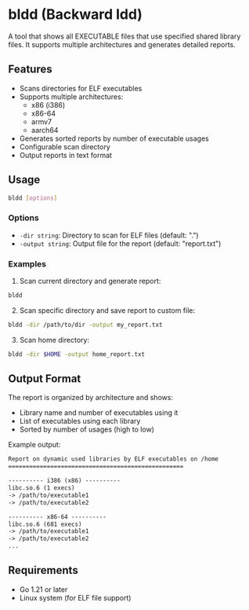 # bldd (Backward ldd)

A tool that shows all EXECUTABLE files that use specified shared library files. It supports multiple architectures and generates detailed reports.

## Features

- Scans directories for ELF executables
- Supports multiple architectures:
  - x86 (i386)
  - x86-64
  - armv7
  - aarch64
- Generates sorted reports by number of executable usages
- Configurable scan directory
- Output reports in text format

## Usage

```bash
bldd [options]
```

### Options

- `-dir string`: Directory to scan for ELF files (default: ".")
- `-output string`: Output file for the report (default: "report.txt")

### Examples

1. Scan current directory and generate report:

```bash
bldd
```

2. Scan specific directory and save report to custom file:

```bash
bldd -dir /path/to/dir -output my_report.txt
```

3. Scan home directory:

```bash
bldd -dir $HOME -output home_report.txt
```

## Output Format

The report is organized by architecture and shows:

- Library name and number of executables using it
- List of executables using each library
- Sorted by number of usages (high to low)

Example output:

```txt
Report on dynamic used libraries by ELF executables on /home
==================================================

---------- i386 (x86) ----------
libc.so.6 (1 execs)
-> /path/to/executable1
-> /path/to/executable2

---------- x86-64 ----------
libc.so.6 (681 execs)
-> /path/to/executable1
-> /path/to/executable2
...
```

## Requirements

- Go 1.21 or later
- Linux system (for ELF file support)
